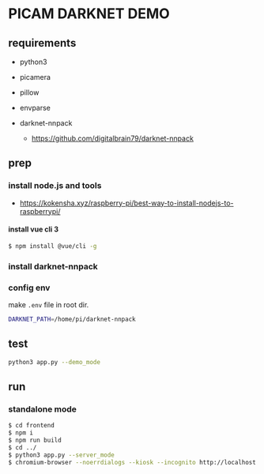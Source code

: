 # PICAM DARKNET DEMO

## requirements

- python3
- picamera
- pillow
- envparse

- darknet-nnpack
  - https://github.com/digitalbrain79/darknet-nnpack

## prep

### install node.js and tools

- https://kokensha.xyz/raspberry-pi/best-way-to-install-nodejs-to-raspberrypi/

#### install vue cli 3

```sh
$ npm install @vue/cli -g
```

### install darknet-nnpack


### config env

make `.env` file in root dir.

```sh
DARKNET_PATH=/home/pi/darknet-nnpack
```


## test

```sh
python3 app.py --demo_mode
```

## run

### standalone mode

```sh
$ cd frontend
$ npm i
$ npm run build
$ cd ../
$ python3 app.py --server_mode
$ chromium-browser --noerrdialogs --kiosk --incognito http://localhost:8080/
```